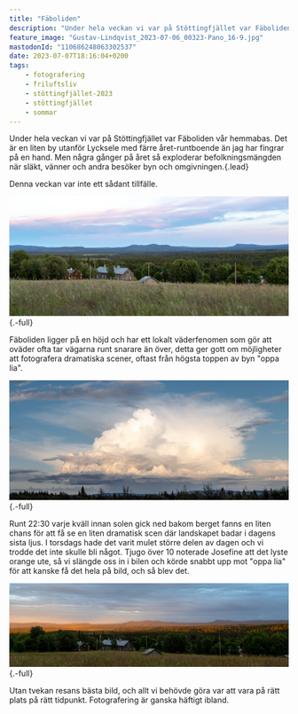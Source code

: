 ```yaml
---
title: "Fäboliden"
description: "Under hela veckan vi var på Stöttingfjället var Fäboliden vår hemmabas. Det är en liten by utanför Lycksele med färre året-runtboende än jag har fingrar på en hand."
feature_image: "Gustav-Lindqvist_2023-07-06_00323-Pano_16-9.jpg"
mastodonId: "110686248063302537"
date: 2023-07-07T18:16:04+0200
tags:
    - fotografering
    - friluftsliv
    - stöttingfjället-2023
    - stöttingfjället
    - sommar
---
```


Under hela veckan vi var på Stöttingfjället var Fäboliden vår hemmabas. Det är en liten by utanför Lycksele med färre året-runtboende än jag har fingrar på en hand. Men några gånger på året så exploderar befolkningsmängden när släkt, vänner och andra besöker byn och omgivningen.{.lead}

Denna veckan var inte ett sådant tillfälle.

![Utsikt över ett landskap belyst av kvällssolen som färgar molnen och himlen i magenta till blått. I mitten på bilden syns några gamla trähus.](Gustav-Lindqvist_2023-07-05_00236-Pano_3000w.jpg){.-full}

Fäboliden ligger på en höjd och har ett lokalt väderfenomen som gör att oväder ofta tar vägarna runt snarare än över, detta ger gott om möjligheter att fotografera dramatiska scener, oftast från högsta toppen av byn "oppa lia".

![Ett stort åskmoln på en i övrigt blå himmel](Gustav-Lindqvist_2023-07-07_00360-Pano_3000w.jpg "Ett väldigt dramatiskt regnoväder med lite åska i som missade byn fullständigt"){.-full}

Runt 22:30 varje kväll innan solen gick ned bakom berget fanns en liten chans för att få se en liten dramatisk scen där landskapet badar i dagens sista ljus. I torsdags hade det varit mulet större delen av dagen och vi trodde det inte skulle bli något. Tjugo över 10 noterade Josefine att det lyste orange ute, så vi slängde oss in i bilen och körde snabbt upp mot "oppa lia" för att kanske få det hela på bild, och så blev det.

![Ett skogslandskap som träffas av dagens sista strålar som lyser upp allt i intensivt guld och det som inte träffas är i blå skugga](Gustav-Lindqvist_2023-07-06_00323-Pano_3000w.jpg){.-full}

Utan tvekan resans bästa bild, och allt vi behövde göra var att vara på rätt plats på rätt tidpunkt. Fotografering är ganska häftigt ibland.